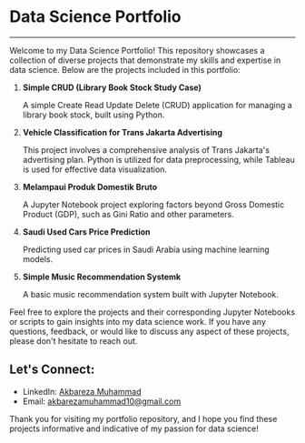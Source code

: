 # Data Science Portfolio
---
Welcome to my Data Science Portfolio! This repository showcases a collection of diverse projects that demonstrate my skills and expertise in data science. Below are the projects included in this portfolio:

1. **Simple CRUD (Library Book Stock Study Case)**
 
    A simple Create Read Update Delete (CRUD) application for managing a library book stock, built using Python.

2. **Vehicle Classification for Trans Jakarta Advertising**
 
    This project involves a comprehensive analysis of Trans Jakarta's advertising plan. Python is utilized for data preprocessing, while Tableau is used for effective data visualization.

3. **Melampaui Produk Domestik Bruto**
  
    A Jupyter Notebook project exploring factors beyond Gross Domestic Product (GDP), such as Gini Ratio and other parameters.

4. **Saudi Used Cars Price Prediction**
  
    Predicting used car prices in Saudi Arabia using machine learning models.

5.  **Simple Music Recommendation Systemk**
  
    A basic music recommendation system built with Jupyter Notebook.

Feel free to explore the projects and their corresponding Jupyter Notebooks or scripts to gain insights into my data science work. If you have any questions, feedback, or would like to discuss any aspect of these projects, please don't hesitate to reach out.

## Let's Connect:
- LinkedIn: [Akbareza Muhammad](https://www.linkedin.com/in/akbareza-muhammad/)
- Email: akbarezamuhammad10@gmail.com

Thank you for visiting my portfolio repository, and I hope you find these projects informative and indicative of my passion for data science!